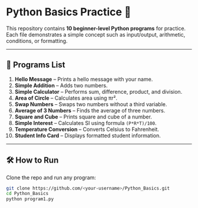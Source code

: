 # Python Basics Practice 🚀

This repository contains **10 beginner-level Python programs** for practice.  
Each file demonstrates a simple concept such as input/output, arithmetic, conditions, or formatting.

---

## 📂 Programs List

1. **Hello Message** – Prints a hello message with your name.  
2. **Simple Addition** – Adds two numbers.  
3. **Simple Calculator** – Performs sum, difference, product, and division.  
4. **Area of Circle** – Calculates area using πr².  
5. **Swap Numbers** – Swaps two numbers without a third variable.  
6. **Average of 3 Numbers** – Finds the average of three numbers.  
7. **Square and Cube** – Prints square and cube of a number.  
8. **Simple Interest** – Calculates SI using formula `(P*R*T)/100`.  
9. **Temperature Conversion** – Converts Celsius to Fahrenheit.  
10. **Student Info Card** – Displays formatted student information.

---

## 🛠 How to Run

Clone the repo and run any program:

```bash
git clone https://github.com/<your-username>/Python_Basics.git
cd Python_Basics
python program1.py
